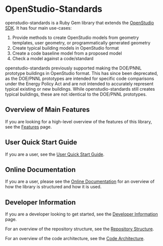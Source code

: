 # OpenStudio-Standards

openstudio-standards is a Ruby Gem library that extends the [OpenStudio SDK](https://www.openstudio.net/).
It has four main use-cases:

1. Provide methods to create OpenStudio models from geometry templates, user geometry, or programmatically generated geometry
2. Create typical building models in OpenStudio format
3. Create a code baseline model from a proposed model
4. Check a model against a code/standard

openstudio-standards previously supported making the DOE/PNNL prototype buildings in OpenStudio format. This has since been deprecated, as the DOE/PNNL prototypes are intended for specific code comparisons under the Energy Policy Act and are not intended to accurately represent typical existing or new buildings. While openstudio-standards still creates typical buildings, these are not identical to the DOE/PNNL prototypes.

## Overview of Main Features
If you are looking for a high-level overview of the features of this library, see the [Features](docs/Features.md) page.

## User Quick Start Guide

If you are a user, see the [User Quick Start Guide](docs/UserQuickStartGuide.md).

## Online Documentation

If you are a user, please see the [Online Documentation](https://gemdocs.org/gems/openstudio-standards) for an overview of how the library is structured and how it is used.

## Developer Information

If you are a developer looking to get started, see the [Developer Information](docs/DeveloperInformation.md) page.

For an overview of the repository structure, see the [Repository Structure](docs/RepositoryStructure.md).

For an overview of the code architecture, see the [Code Architecture](docs/CodeArchitecture.md).